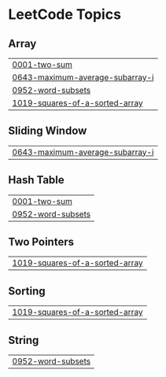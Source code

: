 <!---A collection of LeetCode questions to ace the coding interview! - Created using [LeetHub v2](https://github.com/arunbhardwaj/LeetHub-2.0)-->
<!---LeetCode Topics Start-->
# LeetCode Topics
## Array
|  |
| ------- |
| [0001-two-sum](https://github.com/SubashSK777/LeetCode_Solutions/tree/master/0001-two-sum) |
| [0643-maximum-average-subarray-i](https://github.com/SubashSK777/LeetCode_Solutions/tree/master/0643-maximum-average-subarray-i) |
| [0952-word-subsets](https://github.com/SubashSK777/LeetCode_Solutions/tree/master/0952-word-subsets) |
| [1019-squares-of-a-sorted-array](https://github.com/SubashSK777/LeetCode_Solutions/tree/master/1019-squares-of-a-sorted-array) |
## Sliding Window
|  |
| ------- |
| [0643-maximum-average-subarray-i](https://github.com/SubashSK777/LeetCode_Solutions/tree/master/0643-maximum-average-subarray-i) |
## Hash Table
|  |
| ------- |
| [0001-two-sum](https://github.com/SubashSK777/LeetCode_Solutions/tree/master/0001-two-sum) |
| [0952-word-subsets](https://github.com/SubashSK777/LeetCode_Solutions/tree/master/0952-word-subsets) |
## Two Pointers
|  |
| ------- |
| [1019-squares-of-a-sorted-array](https://github.com/SubashSK777/LeetCode_Solutions/tree/master/1019-squares-of-a-sorted-array) |
## Sorting
|  |
| ------- |
| [1019-squares-of-a-sorted-array](https://github.com/SubashSK777/LeetCode_Solutions/tree/master/1019-squares-of-a-sorted-array) |
## String
|  |
| ------- |
| [0952-word-subsets](https://github.com/SubashSK777/LeetCode_Solutions/tree/master/0952-word-subsets) |
<!---LeetCode Topics End-->
